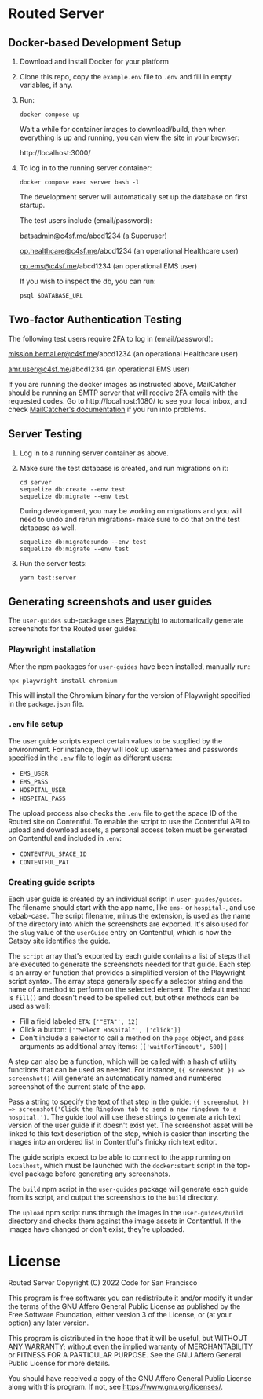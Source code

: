 # Routed Server

## Docker-based Development Setup

1. Download and install Docker for your platform

2. Clone this repo, copy the `example.env` file to `.env` and fill in empty variables, if any.

3. Run:

   ```
   docker compose up
   ```

   Wait a while for container images to download/build, then when everything is up
   and running, you can view the site in your browser:

   http://localhost:3000/

4. To log in to the running server container:

   ```
   docker compose exec server bash -l
   ```

   The development server will automatically set up the database on first startup.

   The test users include (email/password):

   batsadmin@c4sf.me/abcd1234 (a Superuser)

   op.healthcare@c4sf.me/abcd1234 (an operational Healthcare user)

   op.ems@c4sf.me/abcd1234 (an operational EMS user)

   If you wish to inspect the db, you can run:

   ```
   psql $DATABASE_URL
   ```

## Two-factor Authentication Testing

   The following test users require 2FA to log in (email/password):

   mission.bernal.er@c4sf.me/abcd1234 (an operational Healthcare user)

   amr.user@c4sf.me/abcd1234 (an operational EMS user)

   If you are running the docker images as instructed above, MailCatcher should be running an SMTP server that will receive 2FA emails with the requested codes. Go to http://localhost:1080/ to see your local inbox, and check [MailCatcher's documentation](https://mailcatcher.me/) if you run into problems.

## Server Testing

1. Log in to a running server container as above.

2. Make sure the test database is created, and run migrations on it:

   ```
   cd server
   sequelize db:create --env test
   sequelize db:migrate --env test
   ```

   During development, you may be working on migrations and you will need to undo and rerun
   migrations- make sure to do that on the test database as well.

   ```
   sequelize db:migrate:undo --env test
   sequelize db:migrate --env test
   ```

3. Run the server tests:

   ```
   yarn test:server
   ```

## Generating screenshots and user guides

The `user-guides` sub-package uses [Playwright](https://playwright.dev/) to automatically generate screenshots for the Routed user guides.

### Playwright installation

After the npm packages for `user-guides` have been installed, manually run:

```
npx playwright install chromium
```

This will install the Chromium binary for the version of Playwright specified in the `package.json` file.

### `.env` file setup

The user guide scripts expect certain values to be supplied by the environment. For instance, they will look up usernames and passwords specified in the `.env` file to login as different users:

- `EMS_USER`
- `EMS_PASS`
- `HOSPITAL_USER`
- `HOSPITAL_PASS`

The upload process also checks the `.env` file to get the space ID of the Routed site on Contentful. To enable the script to use the Contentful API to upload and download assets, a personal access token must be generated on Contentful and included in `.env`:

- `CONTENTFUL_SPACE_ID`
- `CONTENTFUL_PAT`

### Creating guide scripts

Each user guide is created by an individual script in `user-guides/guides`. The filename should start with the app name, like `ems-` or `hospital-`, and use kebab-case. The script filename, minus the extension, is used as the name of the directory into which the screenshots are exported. It's also used for the `slug` value of the `userGuide` entry on Contentful, which is how the Gatsby site identifies the guide.

The `script` array that's exported by each guide contains a list of steps that are executed to generate the screenshots needed for that guide. Each step is an array or function that provides a simplified version of the Playwright script syntax. The array steps generally specify a selector string and the name of a method to perform on the selected element. The default method is `fill()` and doesn't need to be spelled out, but other methods can be used as well:

- Fill a field labeled `ETA`: `['"ETA"', 12]`
- Click a button: `['"Select Hospital"', ['click']]`
- Don't include a selector to call a method on the `page` object, and pass arguments as additional array items: `[['waitForTimeout', 500]]`

A step can also be a function, which will be called with a hash of utility functions that can be used as needed. For instance, `({ screenshot }) => screenshot()` will generate an automatically named and numbered screenshot of the current state of the app.

Pass a string to specify the text of that step in the guide: `({ screenshot }) => screenshot('Click the Ringdown tab to send a new ringdown to a hospital.')`. The guide tool will use these strings to generate a rich text version of the user guide if it doesn't exist yet. The screenshot asset will be linked to this text description of the step, which is easier than inserting the images into an ordered list in Contentful's finicky rich text editor.

The guide scripts expect to be able to connect to the app running on `localhost`, which must be launched with the `docker:start` script in the top-level package before generating any screenshots.

The `build` npm script in the `user-guides` package will generate each guide from its script, and output the screenshots to the `build` directory.

The `upload` npm script runs through the images in the `user-guides/build` directory and checks them against the image assets in Contentful. If the images have changed or don't exist, they're uploaded.

# License

Routed Server
Copyright (C) 2022 Code for San Francisco

This program is free software: you can redistribute it and/or modify
it under the terms of the GNU Affero General Public License as
published by the Free Software Foundation, either version 3 of the
License, or (at your option) any later version.

This program is distributed in the hope that it will be useful,
but WITHOUT ANY WARRANTY; without even the implied warranty of
MERCHANTABILITY or FITNESS FOR A PARTICULAR PURPOSE. See the
GNU Affero General Public License for more details.

You should have received a copy of the GNU Affero General Public License
along with this program. If not, see <https://www.gnu.org/licenses/>.
